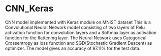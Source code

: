 # CNN_Keras
CNN model implemented with Keras module on MNIST dataset
This is a Convolutional Neural Network model consisting of two layers of Relu activation function for convolution layers and a Softmax layer as activation function for the flattening layer.
The Neural Network uses Categorical Crossentropy as loss function and SGD(Stochastic Gradient Descent) as optimizer.
The model gives an accuracy of 97.11% for the test data.
